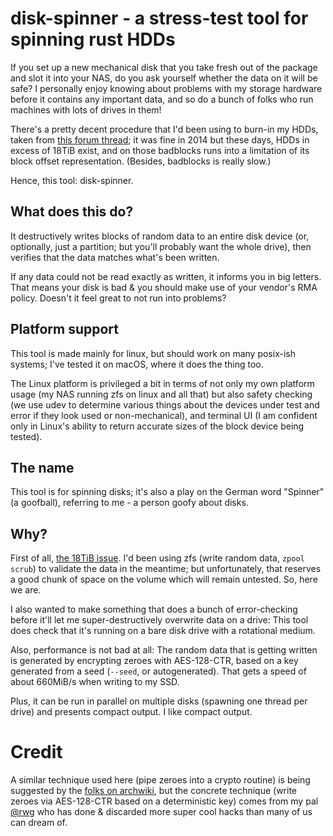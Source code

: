 # disk-spinner - a stress-test tool for spinning rust HDDs

If you set up a new mechanical disk that you take fresh out of the package and slot it into your NAS, do you ask yourself whether the data on it will be safe? I personally enjoy knowing about problems with my storage hardware before it contains any important data, and so do a bunch of folks who run machines with lots of drives in them!

There's a pretty decent procedure that I'd been using to burn-in my HDDs, taken from [this forum thread](https://www.truenas.com/community/resources/hard-drive-burn-in-testing.92/); it was fine in 2014 but these days, HDDs in excess of 18TiB exist, and on those badblocks runs into a limitation of its block offset representation. (Besides, badblocks is really slow.)

Hence, this tool: disk-spinner.

## What does this do?

It destructively writes blocks of random data  to an entire disk device (or, optionally, just a partition; but you'll probably want the whole drive), then verifies that the data matches what's been written.

If any data could not be read exactly as written, it informs you in big letters. That means your disk is bad & you should make use of your vendor's RMA policy. Doesn't it feel great to not run into problems?

## Platform support

This tool is made mainly for linux, but should work on many posix-ish systems; I've tested it on macOS, where it does the thing too.

The Linux platform is privileged a bit in terms of not only my own platform usage (my NAS running zfs on linux and all that) but also safety checking (we use udev to determine various things about the devices under test and error if they look used or non-mechanical), and terminal UI (I am confident only in Linux's ability to return accurate sizes of the block device being tested).

## The name

This tool is for spinning disks; it's also a play on the German word "Spinner" (a goofball), referring to me - a person goofy about disks.

## Why?

First of all, [the 18TiB issue](https://www.reddit.com/r/DataHoarder/comments/fbst8m/alternative_to_badblocks/). I'd been using zfs (write random data, `zpool scrub`) to validate the data in the meantime; but unfortunately, that reserves a good chunk of space on the volume which will remain untested. So, here we are.

I also wanted to make something that does a bunch of error-checking before it'll let me super-destructively overwrite data on a drive: This tool does check that it's running on a bare disk drive with a rotational medium.

Also, performance is not bad at all: The random data that is getting written is generated by encrypting zeroes with AES-128-CTR, based on a key generated from a seed (`--seed`, or autogenerated). That gets a speed of about 660MiB/s when writing to my SSD.

Plus, it can be run in parallel on multiple disks (spawning one thread per drive) and presents compact output. I like compact output.

# Credit

A similar technique used here (pipe zeroes into a crypto routine) is being suggested by the [folks on archwiki](https://wiki.archlinux.org/title/Badblocks#Alternatives), but the concrete technique (write zeroes via AES-128-CTR based on a deterministic key) comes from my pal [@rwg](https://github.com/rwg) who has done & discarded more super cool hacks than many of us can dream of.
